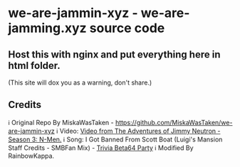 # we-are-jammin-xyz - we-are-jamming.xyz source code
## Host this with nginx and put everything here in html folder. 
(This site will dox you as a warning, don't share.)

## Credits
ℹ️ Original Repo By MiskaWasTaken - https://github.com/MiskaWasTaken/we-are-jammin-xyz
ℹ️ Video: [Video from The Adventures of Jimmy Neutron - Season 3: N-Men.](https://youtu.be/6qNl4zL-9AQ)
ℹ️ Song: I Got Banned From Scott Boat (Luigi's Mansion Staff Credits - SMBFan Mix) - [Trivia Beta64 Party](http://triviabetaparty.kappabox.live/)
ℹ️ Modified By RainbowKappa.
